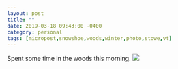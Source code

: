 ```yaml
---
layout: post
title: ""
date: 2019-03-18 09:43:00 -0400
category: personal
tags: [micropost,snowshoe,woods,winter,photo,stowe,vt]
---
```


Spent some time in the woods this morning. [![](https://thecave-com.s3.amazonaws.com/Photo-2019-03-18-09-41-GvbAxNM8Jt9wbivRwiuY.JPG)](https://thecave-com.s3.amazonaws.com/Photo-2019-03-18-09-41-GvbAxNM8Jt9wbivRwiuY.JPG)

